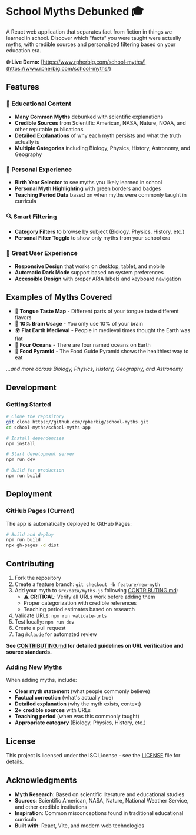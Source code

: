 # School Myths Debunked 🎓

A React web application that separates fact from fiction in things we learned in school. Discover which "facts" you were taught were actually myths, with credible sources and personalized filtering based on your education era.

**🌐 Live Demo:** [https://www.rpherbig.com/school-myths/](https://www.rpherbig.com/school-myths/)

## Features

### 🧠 Educational Content
- **Many Common Myths** debunked with scientific explanations
- **Credible Sources** from Scientific American, NASA, Nature, NOAA, and other reputable publications
- **Detailed Explanations** of why each myth persists and what the truth actually is
- **Multiple Categories** including Biology, Physics, History, Astronomy, and Geography

### 🎯 Personal Experience
- **Birth Year Selector** to see myths you likely learned in school
- **Personal Myth Highlighting** with green borders and badges
- **Teaching Period Data** based on when myths were commonly taught in curricula

### 🔍 Smart Filtering
- **Category Filters** to browse by subject (Biology, Physics, History, etc.)
- **Personal Filter Toggle** to show only myths from your school era

### 🌙 Great User Experience
- **Responsive Design** that works on desktop, tablet, and mobile
- **Automatic Dark Mode** support based on system preferences
- **Accessible Design** with proper ARIA labels and keyboard navigation

## Examples of Myths Covered

- 🍭 **Tongue Taste Map** - Different parts of your tongue taste different flavors
- 🧠 **10% Brain Usage** - You only use 10% of your brain
- 🌍 **Flat Earth Medieval** - People in medieval times thought the Earth was flat
- 🌊 **Four Oceans** - There are four named oceans on Earth
- 🍎 **Food Pyramid** - The Food Guide Pyramid shows the healthiest way to eat

*...and more across Biology, Physics, History, Geography, and Astronomy*

## Development

### Getting Started
```bash
# Clone the repository
git clone https://github.com/rpherbig/school-myths.git
cd school-myths/school-myths-app

# Install dependencies
npm install

# Start development server
npm run dev

# Build for production
npm run build
```

## Deployment

### GitHub Pages (Current)
The app is automatically deployed to GitHub Pages:

```bash
# Build and deploy
npm run build
npx gh-pages -d dist
```

## Contributing

1. Fork the repository
2. Create a feature branch: `git checkout -b feature/new-myth`
3. Add your myth to `src/data/myths.js` following [CONTRIBUTING.md](CONTRIBUTING.md):
   - **⚠️ CRITICAL**: Verify all URLs work before adding them
   - Proper categorization with credible references
   - Teaching period estimates based on research
4. Validate URLs: `npm run validate-urls`
5. Test locally: `npm run dev`
6. Create a pull request
7. Tag `@claude` for automated review

**See [CONTRIBUTING.md](CONTRIBUTING.md) for detailed guidelines on URL verification and source standards.**

### Adding New Myths
When adding myths, include:
- **Clear myth statement** (what people commonly believe)
- **Factual correction** (what's actually true)
- **Detailed explanation** (why the myth exists, context)
- **2+ credible sources** with URLs
- **Teaching period** (when was this commonly taught)
- **Appropriate category** (Biology, Physics, History, etc.)

## License

This project is licensed under the ISC License - see the [LICENSE](LICENSE) file for details.

## Acknowledgments

- **Myth Research**: Based on scientific literature and educational studies
- **Sources**: Scientific American, NASA, Nature, National Weather Service, and other credible institutions
- **Inspiration**: Common misconceptions found in traditional educational curricula
- **Built with**: React, Vite, and modern web technologies
